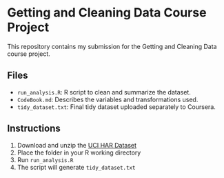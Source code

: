 # Getting and Cleaning Data Course Project

This repository contains my submission for the Getting and Cleaning Data course project.

## Files

- `run_analysis.R`: R script to clean and summarize the dataset.
- `CodeBook.md`: Describes the variables and transformations used.
- `tidy_dataset.txt`: Final tidy dataset uploaded separately to Coursera.

## Instructions

1. Download and unzip the [UCI HAR Dataset](https://d396qusza40orc.cloudfront.net/getdata%2Fprojectfiles%2FUCI%20HAR%20Dataset.zip)
2. Place the folder in your R working directory
3. Run `run_analysis.R`
4. The script will generate `tidy_dataset.txt`

